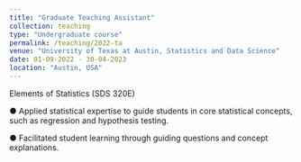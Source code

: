 ```yaml
---
title: "Graduate Teaching Assistant"
collection: teaching
type: "Undergraduate course"
permalink: /teaching/2022-ta
venue: "University of Texas at Austin, Statistics and Data Science"
date: 01-09-2022 - 30-04-2023
location: "Austin, USA"
---
```

Elements of Statistics (SDS 320E)


● Applied statistical expertise to guide students in core statistical concepts, such as regression and hypothesis testing.


● Facilitated student learning through guiding questions and concept explanations.
